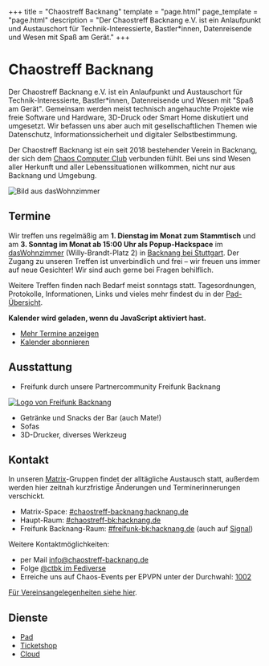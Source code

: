 +++
title = "Chaostreff Backnang"
template = "page.html"
page_template = "page.html"
description = "Der Chaostreff Backnang e.V. ist ein Anlaufpunkt und Austauschort für Technik-Interessierte, Bastler*innen, Datenreisende und Wesen mit Spaß am Gerät."
+++

# Chaostreff Backnang

Der Chaostreff Backnang e.V. ist ein Anlaufpunkt und Austauschort für Technik-Interessierte, Bastler\*innen, Datenreisende und Wesen mit "Spaß am Gerät". Gemeinsam werden meist technisch angehauchte Projekte wie freie Software und Hardware, 3D-Druck oder Smart Home diskutiert und umgesetzt. Wir befassen uns aber auch mit gesellschaftlichen Themen wie Datenschutz, Informationssicherheit und digitaler Selbstbestimmung.

<!-- more -->

Der Chaostreff Backnang ist ein seit 2018 bestehender Verein in Backnang, der sich dem [Chaos Computer Club](https://www.ccc.de/) verbunden fühlt. Bei uns sind Wesen aller Herkunft und aller Lebenssituationen willkommen, nicht nur aus Backnang und Umgebung.

![Bild aus dasWohnzimmer](/wozi.jpg)

## Termine

Wir treffen uns regelmäßig am **1. Dienstag im Monat zum Stammtisch** und am **3. Sonntag im Monat ab 15:00 Uhr als Popup-Hackspace** im [dasWohnzimmer](https://map.freifunk-stuttgart.de/#!/de/map/3ec806d9cc8c) (Willy-Brandt-Platz 2) in [Backnang bei Stuttgart](https://www.openstreetmap.org/relation/165637). Der Zugang zu unseren Treffen ist unverbindlich und frei – wir freuen uns immer auf neue Gesichter! Wir sind auch gerne bei Fragen behilflich.

Weitere Treffen finden nach Bedarf meist sonntags statt. Tagesordnungen, Protokolle, Informationen, Links und vieles mehr findest du in der [Pad-Übersicht](https://pad.hacknang.de/dbk-meta).

<div id="dbkcalendar"><strong>Kalender wird geladen, wenn du JavaScript aktiviert hast.</strong></div>

- <a href="#termine" id="expand-calendar">Mehr Termine anzeigen</a>
- [Kalender abonnieren](https://cloud.hacknang.de/remote.php/dav/public-calendars/nZTMSHpd29ZRpAr6/?export)

## Ausstattung

- Freifunk durch unsere Partnercommunity Freifunk Backnang

<a href="https://hacknang.de/freifunk/" target="_blank"><img alt="Logo von Freifunk Backnang" src="/img/ffs-bk-paths.svg" class="small"></a>

- Getränke und Snacks der Bar (auch Mate!)
- Sofas
- 3D-Drucker, diverses Werkzeug

## Kontakt

In unseren [Matrix](https://matrix.org/ecosystem/clients/)-Gruppen findet der alltägliche Austausch statt, außerdem werden hier zeitnah kurzfristige Änderungen und Terminerinnerungen verschickt.

- Matrix-Space: [#chaostreff-backnang:hacknang.de](matrix:r/chaostreff-backnang:hacknang.de?action=join)
- Haupt-Raum: [#chaostreff-bk:hacknang.de](matrix:r/chaostreff-bk:hacknang.de?action=join)
- Freifunk Backnang-Raum: [#freifunk-bk:hacknang.de](matrix:r/freifunk-bk:hacknang.de?action=join) (auch auf [Signal](https://signal.group/#CjQKILQW0-zHTyBMIiCubKPh-RmSayhOMyP9DtGa_I7_eX7kEhBaV21xphwxFoeaG2rsNU9n))

Weitere Kontaktmöglichkeiten:

- per Mail [info@chaostreff-backnang.de](mailto:info@chaostreff-backnang.de)
- Folge [@ctbk im Fediverse](https://chaos.social/@ctbk)
- Erreiche uns auf Chaos-Events per EPVPN unter der Durchwahl: [1002](tel:+49221596191002)

[Für Vereinsangelegenheiten siehe hier](/verein).

## Dienste

- [Pad](https://pad.hacknang.de)
- [Ticketshop](https://tickets.ctbk.de)
- [Cloud](https://cloud.ctbk.de)
